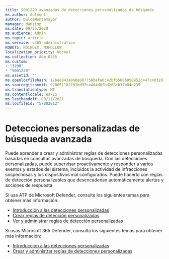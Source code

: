```yaml
---
title: 9001220 avanzadas de detecciones personalizadas de búsqueda
ms.author: dolmont
author: DulceMontemayor
manager: dansimp
ms.date: 09/25/2020
ms.audience: Admin
ms.topic: article
ms.service: o365-administration
ROBOTS: NOINDEX, NOFOLLOW
localization_priority: Normal
ms.collection: Adm_O365
ms.custom:
- "3200"
- "9001220"
ms.assetid: ''
ms.openlocfilehash: 17bee943a0a8e607758bafa0c42bf6580b858952c447c403207bebfba9d8d243
ms.sourcegitcommit: 920051182781bd97ce4d4d6fbd268cb37b84d239
ms.translationtype: MT
ms.contentlocale: es-ES
ms.lasthandoff: 08/11/2021
ms.locfileid: "57882812"
---
```

# <a name="advanced-hunting-custom-detections"></a>Detecciones personalizadas de búsqueda avanzada

Puede aprender a crear y administrar reglas de detecciones personalizadas basadas en consultas avanzadas de búsqueda. Con las detecciones personalizadas, puede supervisar proactivamente y responder a varios eventos y estados del sistema, incluidos la actividad de infracciones sospechosas y los dispositivos mal configurados. Puede hacerlo con reglas de detección personalizables que desencadenan automáticamente alertas y acciones de respuesta
  
Si usa ATP de Microsoft Defender, consulte los siguientes temas para obtener más información: 
- [Introducción a las detecciones personalizadas](https://docs.microsoft.com/windows/security/threat-protection/microsoft-defender-atp/overview-custom-detections)
- [Crear reglas de detección personalizadas](https://docs.microsoft.com/windows/security/threat-protection/microsoft-defender-atp/custom-detection-rules)
- [Ver y administrar reglas de detección personalizadas](https://docs.microsoft.com/windows/security/threat-protection/microsoft-defender-atp/custom-detections-manage)

Si usas Microsoft 365 Defender, consulta los siguientes temas para obtener más información: 
- [Introducción a las detecciones personalizadas](https://docs.microsoft.com/microsoft-365/security/mtp/custom-detections-overview)
- [Crear y administrar reglas de detecciones personalizadas](https://docs.microsoft.com/microsoft-365/security/mtp/custom-detection-rules)
